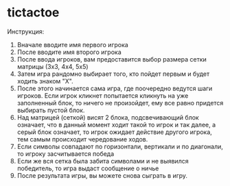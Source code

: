 # tictactoe

Инструкция:
1. Вначале вводите имя первого игрока
2. После вводите имя второго игрока
3. После ввода игроков, вам предоставится выбор размера сетки матрицы (3x3, 4x4, 5x5)
4. Затем игра рандомно выбирает того, кто пойдет первым и будет ходить знаком "X".
5. После этого начинается сама игра, где поочередно ведутся шаги игроков. Если игрок кликнет попытается кликнуть на уже заполненный блок, то ничего не произойдет, ему все равно придется выбирать пустой блок.
6. Над матрицей (сеткой) висят 2 блока, подсвечивающий блок означает, что в данный момент ходит такой то игрок и так далее, а серый блок означает, то игрок ожидает действие другого игрока, тем самым происходит чередование ходов.
7. Если символы совпадают по горизонтали, вертикали и по диагонали, то игроку засчитывается победа
8. Если же вся сетка была забита символами и не выявился победитель, то игра выдаст сообщение о ничье
9. После результата игры, вы можете снова сыграть в игру.
   
